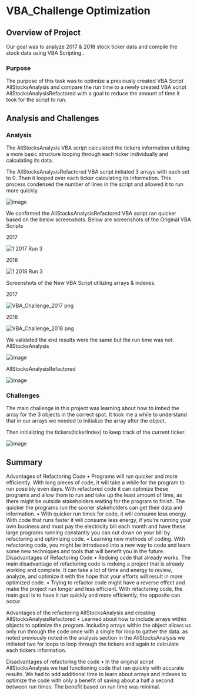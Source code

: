 # VBA_Challenge Optimization
## Overview of Project 
Our goal was to analyze 2017 & 2018 stock ticker data and compile the stock data using VBA Scripting..  
### Purpose
The purpose of this task was to optimize a previously created VBA Script AllStocksAnalysis and compare the run time to a newly created VBA script AllStocksAnalysisRefactored with a goal to reduce the amount of time it took for the script to run. 
## Analysis and Challenges
### Analysis
The AllStocksAnalysis VBA script calculated the tickers information utilizing a more basic structure looping through each ticker individually and calculating its data.  
 
The AllStocksAnalysisRefactored VBA script initiated 3 arrays with each set to 0.  Then it looped over each ticker calculating its information.  This process condensed the number of lines in the script and allowed it to run more quickly. 


![image](https://user-images.githubusercontent.com/109490755/197906206-1c8412a3-5bd2-4a27-9e80-53bdb095eb62.png)

 

We confirmed the AllStocksAnalysisRefactored VBA script ran quicker based on the below screenshots.
Below are screenshots of the Original VBA Scripts

2017						

![1  2017 Run 3](https://user-images.githubusercontent.com/109490755/197905986-d5bd3efa-3237-4848-9002-f161cd50f753.png)


2018

![1  2018 Run 3](https://user-images.githubusercontent.com/109490755/197906000-39ff5d00-49ca-4254-9ae5-c8a84a34a3cb.png)



Screenshots of the New VBA Script utilizing arrays & indexes.

2017						

![VBA_Challenge_2017 png](https://user-images.githubusercontent.com/109490755/197905948-b5fffc4c-56f7-4bd7-b219-a3e4b6084f1d.png)

2018

![VBA_Challenge_2018 png](https://user-images.githubusercontent.com/109490755/197905960-35f4582e-a795-473d-adbc-d19eeb26de98.png)


We validated the end results were the same but the run time was not.
AllStocksAnalysis				   

![image](https://user-images.githubusercontent.com/109490755/197906078-67084065-29a8-47a5-b5b1-9e6f58044474.png)


AllStocksAnalysisRefactored

![image](https://user-images.githubusercontent.com/109490755/197906081-dc4f8cf0-32ba-4442-a40a-cf25f968ec83.png)



### Challenges
The main challenge in this project was learning about how to imbed the array for the 3 objects in the correct spot.  It took me a while to understand that in our arrays we needed to initialize the array after the object.
 
Then initializing the tickers(tickerIndex) to keep track of the current ticker.



![image](https://user-images.githubusercontent.com/109490755/197906158-878c39e0-5f30-4e95-bf2f-582225202016.png)
 




## Summary
Advantages of Refactoring Code
•	Programs will run quicker and more efficiently.  With long pieces of code, it will take a while for the program to run possibly even days.  With refactored code it can optimize these programs and allow them to run and take up the least amount of time, as there might be outside stakeholders waiting for the program to finish. The quicker the programs run the sooner stakeholders can get their data and information.
•	With quicker run times for code, it will consume less energy.  With code that runs faster it will consume less energy, if you’re running your own business and must pay the electricity bill each month and have these large programs running constantly you can cut down on your bill by refactoring and optimizing code.
•	Learning new methods of coding.  With refactoring code, you might be introduced into a new way to code and learn some new techniques and tools that will benefit you in the future.
Disadvantages of Refactoring Code
•	Redoing code that already works.  The main disadvantage of refactoring code is redoing a project that is already working and complete.  It can take a lot of time and energy to review, analyze, and optimize it with the hope that your efforts will result in more optimized code.
•	Trying to refactor code might have a reverse effect and make the project run longer and less efficient.  With refactoring code, the main goal is to have it run quickly and more efficiently, the opposite can occur.

Advantages of the refactoring AllStocksAnalysis and creating AllStocksAnalysisRefactored 
•	Learned about how to include arrays within objects to optimize the program.  Including arrays within the object allows us only run through the code once with a single for loop to gather the data.  as noted previously noted in the analysis section in the AllStocksAnalysis we initiated two for loops to loop through the tickers and again to calculate each tickers information.  
 

Disadvantages of refactoring the code
•	In the original script AllStocksAnalysis we had functioning code that ran quickly with accurate results.  We had to add additional time to learn about arrays and indexes to optimize the code with only a benefit of saving about a half a second between run times.  The benefit based on run time was minimal.  




